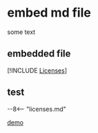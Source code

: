 # embed md file

some text

## embedded file

[!INCLUDE [Licenses](licenses.md)]

## test

--8<-- "licenses.md"

[demo](licenses.md)
